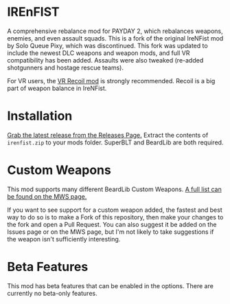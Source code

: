 # IREnFIST
A comprehensive rebalance mod for PAYDAY 2, which rebalances weapons, enemies, and even assault squads. This is a fork of the original IreNFist mod by Solo Queue Pixy, which was discontinued.
This fork was updated to include the newest DLC weapons and weapon mods, and full VR compatibility has been added. Assaults were also tweaked (re-added shotgunners and hostage rescue teams).

For VR users, the [VR Recoil mod](https://github.com/HugoZink/PD2VRRecoil) is strongly recommended. Recoil is a big part of weapon balance in IreNFist.

# Installation
[Grab the latest release from the Releases Page.](https://github.com/HugoZink/IreNFist/releases/tag/refs%2Fheads%2Fmaster) Extract the contents of `irenfist.zip` to your mods folder.
SuperBLT and BeardLib are both required.

# Custom Weapons
This mod supports many different BeardLib Custom Weapons. [A full list can be found on the MWS page.](https://modworkshop.net/mod/28585)

If you want to see support for a custom weapon added, the fastest and best way to do so is to make a Fork of this repository, then make your changes to the fork and open a Pull Request.
You can also suggest it be added on the Issues page or on the MWS page, but I'm not likely to take suggestions if the weapon isn't sufficiently interesting.

# Beta Features
This mod has beta features that can be enabled in the options. There are currently no beta-only features.
